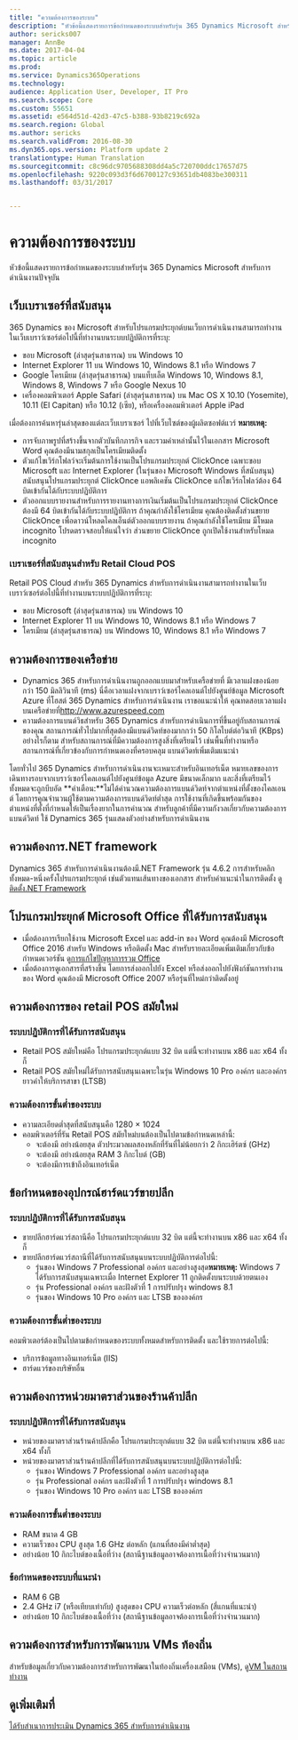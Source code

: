 ```yaml
---
title: "ความต้องการของระบบ"
description: "หัวข้อนี้แสดงรายการข้อกำหนดของระบบสำหรับรุ่น 365 Dynamics Microsoft สำหรับการดำเนินงานปัจจุบัน"
author: sericks007
manager: AnnBe
ms.date: 2017-04-04
ms.topic: article
ms.prod: 
ms.service: Dynamics365Operations
ms.technology: 
audience: Application User, Developer, IT Pro
ms.search.scope: Core
ms.custom: 55651
ms.assetid: e564d51d-42d3-47c5-b388-93b8219c692a
ms.search.region: Global
ms.author: sericks
ms.search.validFrom: 2016-08-30
ms.dyn365.ops.version: Platform update 2
translationtype: Human Translation
ms.sourcegitcommit: c8c96dc9705688308dd4a5c720700ddc17657d75
ms.openlocfilehash: 9220c093d3f6d6700127c93651db4083be300311
ms.lasthandoff: 03/31/2017


---
```


# <a name="system-requirements"></a>ความต้องการของระบบ

หัวข้อนี้แสดงรายการข้อกำหนดของระบบสำหรับรุ่น 365 Dynamics Microsoft สำหรับการดำเนินงานปัจจุบัน

<a name="supported-web-browsers"></a>เว็บเบราเซอร์ที่สนับสนุน
----------------------

365 Dynamics ของ Microsoft สำหรับโปรแกรมประยุกต์บนเว็บการดำเนินงานสามารถทำงานในเว็บเบราว์เซอร์ต่อไปนี้ที่ทำงานบนระบบปฏิบัติการที่ระบุ:

-   ขอบ Microsoft (ล่าสุดรุ่นสาธารณ) บน Windows 10
-   Internet Explorer 11 บน Windows 10, Windows 8.1 หรือ Windows 7
-   Google โครเมียม (ล่าสุดรุ่นสาธารณ) บนแท็บเล็ต Windows 10, Windows 8.1, Windows 8, Windows 7 หรือ Google Nexus 10
-   เครื่องคอมพิวเตอร์ Apple Safari (ล่าสุดรุ่นสาธารณ) บน Mac OS X 10.10 (Yosemite), 10.11 (El Capitan) หรือ 10.12 (เซีย), หรือเครื่องคอมพิวเตอร์ Apple iPad

เมื่อต้องการค้นหารุ่นล่าสุดของแต่ละเว็บเบราเซอร์ ไปที่เว็บไซต์ของผู้ผลิตซอฟต์แวร์ **หมายเหตุ:**

-   การจับภาพรูปที่สร้างขึ้นจากตัวบันทึกภารกิจ และรวมค่าเหล่านั้นไว้ในเอกสาร Microsoft Word คุณต้องมีนามสกุลเป็นโครเมียมติดตั้ง <!---For instructions about how to install the extension, see [Screenshot Extension setup](/dynamics365/operations/dev-itpro/user-interface/task-recorder).-->
-   ตัวแก้ไขเวิร์กโฟลว์จะเริ่มต้นการใช้งานเป็นโปรแกรมประยุกต์ ClickOnce เฉพาะขอบ Microsoft และ Internet Explorer (ในรุ่นของ Microsoft Windows ที่สนับสนุน) สนับสนุนโปรแกรมประยุกต์ ClickOnce แอพลิเคชัน ClickOnce แก้ไขเวิร์กโฟลว์ต้อง 64 บิตเข้ากันได้กับระบบปฏิบัติการ
-   ตัวออกแบบรายงานสำหรับการรายงานทางการเงินเริ่มต้นเป็นโปรแกรมประยุกต์ ClickOnce ต้องมี 64 บิตเข้ากันได้กับระบบปฏิบัติการ ถ้าคุณกำลังใช้โครเมียม คุณต้องติดตั้งส่วนขยาย ClickOnce เพื่อดาวน์โหลดไคลเอ็นต์ตัวออกแบบรายงาน ถ้าคุณกำลังใช้โครเมียม มีโหมด incognito โปรดตรวจสอบให้แน่ใจว่า ส่วนขยาย ClickOnce ถูกเปิดใช้งานสำหรับโหมด incognito

### <a name="supported-web-browsers-for-retail-cloud-pos"></a>เบราเซอร์ที่สนับสนุนสำหรับ Retail Cloud POS

Retail POS Cloud สำหรับ 365 Dynamics สำหรับการดำเนินงานสามารถทำงานในเว็บเบราว์เซอร์ต่อไปนี้ที่ทำงานบนระบบปฏิบัติการที่ระบุ:

-   ขอบ Microsoft (ล่าสุดรุ่นสาธารณ) บน Windows 10
-   Internet Explorer 11 บน Windows 10, Windows 8.1 หรือ Windows 7
-   โครเมียม (ล่าสุดรุ่นสาธารณ) บน Windows 10, Windows 8.1 หรือ Windows 7

## <a name="network-requirements"></a>ความต้องการของเครือข่าย
-   Dynamics 365 สำหรับการดำเนินงานถูกออกแบบมาสำหรับเครือข่ายที่ มีเวลาแฝงของน้อยกว่า 150 มิลลิวินาที (ms) นี่คือเวลาแฝงจากเบราว์เซอร์ไคลเอนต์ไปยังศูนย์ข้อมูล Microsoft Azure ที่โฮสต์ 365 Dynamics สำหรับการดำเนินงาน เราขอแนะนำให้ คุณทดสอบเวลาแฝงบนเครือข่ายที่<http://www.azurespeed.com>
-   ความต้องการแบนด์วิธสำหรับ 365 Dynamics สำหรับการดำเนินการที่ขึ้นอยู่กับสถานการณ์ของคุณ สถานการณ์ทั่วไปมากที่สุดต้องมีแบนด์วิดท์ของมากกว่า 50 กิโลไบต์ต่อวินาที (KBps) อย่างไรก็ตาม สำหรับสถานการณ์ที่มีความต้องการสูงสิ่งที่เตรียมไว้ เช่นพื้นที่ทำงานหรือสถานการณ์ที่เกี่ยวข้องกับการกำหนดเองที่ครอบคลุม แบนด์วิดท์เพิ่มเติมแนะนำ

โดยทั่วไป 365 Dynamics สำหรับการดำเนินงานจะเหมาะสำหรับอินเทอร์เน็ต หมายเลขของการเดินทางรอบจากเบราว์เซอร์ไคลเอนต์ไปยังศูนย์ข้อมูล Azure มีขนาดเล็กมาก และสิ่งที่เตรียมไว้ทั้งหมดจะถูกบีบอัด **คำเตือน:**ไม่ได้คำนวณความต้องการแบนด์วิดท์จากตำแหน่งที่ตั้งของไคลเอนต์ โดยการคูณจำนวนผู้ใช้ตามความต้องการแบนด์วิดท์ต่ำสุด การใช้งานที่เกิดขึ้นพร้อมกันของตำแหน่งที่ตั้งที่กำหนดให้เป็นเรื่องยากในการคำนวณ สำหรับลูกค้าที่มีความกังวลเกี่ยวกับความต้องการแบนด์วิดท์ ใช้ Dynamics 365 รุ่นแสดงตัวอย่างสำหรับการดำเนินงาน

## <a name="net-framework-requirements"></a>ความต้องการ.NET framework
Dynamics 365 สำหรับการดำเนินงานต้องมี.NET Framework รุ่น 4.6.2 การสำหรับคลิกทั้งหมด-หนึ่งครั้งโปรแกรมประยุกต์ เช่นตัวแทนเส้นทางของเอกสาร สำหรับคำแนะนำในการติดตั้ง ดู[ติดตั้ง.NET Framework](https://msdn.microsoft.com/en-us/library/5a4x27ek(v=vs.110).aspx)

## <a name="supported-microsoft-office-applications"></a>โปรแกรมประยุกต์ Microsoft Office ที่ได้รับการสนับสนุน
-   เมื่อต้องการเรียกใช้งาน Microsoft Excel และ add-in ของ Word คุณต้องมี Microsoft Office 2016 สำหรับ Windows หรือติดตั้ง Mac สำหรับรายละเอียดเพิ่มเติมเกี่ยวกับข้อกำหนดเวอร์ชัน ดู[การแก้ไขปัญหาการรวม Office](/dynamics365/operations/dev-itpro/office-integration/office-integration-troubleshooting)
-   เมื่อต้องการดูเอกสารที่สร้างขึ้น โดยการส่งออกไปยัง Excel หรือส่งออกไปยังฟังก์ชันการทำงานของ Word คุณต้องมี Microsoft Office 2007 หรือรุ่นที่ใหม่กว่าติดตั้งอยู่

## <a name="retail-modern-pos-requirements"></a>ความต้องการของ retail POS สมัยใหม่
### <a name="supported-operating-systems"></a>ระบบปฏิบัติการที่ได้รับการสนับสนุน

-   Retail POS สมัยใหม่คือ โปรแกรมประยุกต์แบบ 32 บิต แต่นี้จะทำงานบน x86 และ x64 ทั้งก็
-   Retail POS สมัยใหม่ได้รับการสนับสนุนเฉพาะในรุ่น Windows 10 Pro องค์กร และองค์กรยาวคำให้บริการสาขา (LTSB)

### <a name="minimum-system-requirements"></a>ความต้องการขั้นต่ำของระบบ

-   ความละเอียดต่ำสุดที่สนับสนุนคือ 1280 × 1024
-   คอมพิวเตอร์ที่รัน Retail POS สมัยใหม่บนต้องเป็นไปตามข้อกำหนดเหล่านี้:
    -   จะต้องมี อย่างน้อยสุด ตัวประมวลผลสองหลักที่รันที่ไม่น้อยกว่า 2 กิกะเฮิร์ตซ์ (GHz)
    -   จะต้องมี อย่างน้อยสุด RAM 3 กิกะไบต์ (GB)
    -   จะต้องมีการเข้าถึงอินเทอร์เน็ต

## <a name="retail-hardware-station-requirements"></a>ข้อกำหนดของอุปกรณ์ฮาร์ดแวร์ขายปลีก
### <a name="supported-operating-systems"></a>ระบบปฏิบัติการที่ได้รับการสนับสนุน

-   ขายปลีกฮาร์ดแวร์สถานีคือ โปรแกรมประยุกต์แบบ 32 บิต แต่นี้จะทำงานบน x86 และ x64 ทั้งก็
-   ขายปลีกฮาร์ดแวร์สถานีที่ได้รับการสนับสนุนบนระบบปฏิบัติการต่อไปนี้:
    -   รุ่นของ Windows 7 Professional องค์กร และอย่างสูงสุด**หมายเหตุ:** Windows 7 ได้รับการสนับสนุนเฉพาะเมื่อ Internet Explorer 11 ถูกติดตั้งบนระบบด้วยตนเอง
    -   รุ่น Professional องค์กร และฝังตัวที่ 1 การปรับปรุง windows 8.1
    -   รุ่นของ Windows 10 Pro องค์กร และ LTSB ขององค์กร

### <a name="minimum-system-requirements"></a>ความต้องการขั้นต่ำของระบบ

คอมพิวเตอร์ต้องเป็นไปตามข้อกำหนดของระบบทั้งหมดสำหรับการติดตั้ง และใช้รายการต่อไปนี้:

-   บริการข้อมูลทางอินเทอร์เน็ต (IIS)
-   ฮาร์ดแวร์ของบริษัทอื่น

## <a name="retail-store-scale-unit-requirements"></a>ความต้องการหน่วยมาตราส่วนของร้านค้าปลีก
### <a name="supported-operating-systems"></a>ระบบปฏิบัติการที่ได้รับการสนับสนุน

-   หน่วยของมาตราส่วนร้านค้าปลีกคือ โปรแกรมประยุกต์แบบ 32 บิต แต่นี้จะทำงานบน x86 และ x64 ทั้งก็
-   หน่วยของมาตราส่วนร้านค้าปลีกที่ได้รับการสนับสนุนบนระบบปฏิบัติการต่อไปนี้:
    -   รุ่นของ Windows 7 Professional องค์กร และอย่างสูงสุด
    -   รุ่น Professional องค์กร และฝังตัวที่ 1 การปรับปรุง windows 8.1
    -   รุ่นของ Windows 10 Pro องค์กร และ LTSB ขององค์กร

### <a name="minimum-system-requirements"></a>ความต้องการขั้นต่ำของระบบ

-   RAM ขนาด 4 GB
-   ความเร็วของ CPU สูงสุด 1.6 GHz ต่อหลัก (แกนที่สองมีค่าต่ำสุด)
-   อย่างน้อย 10 กิกะไบต์ของเนื้อที่ว่าง (สถานีฐานข้อมูลอาจต้องการเนื้อที่ว่างจำนวนมาก)

### <a name="recommended-system-requirements"></a>ข้อกำหนดของระบบที่แนะนำ

-   RAM 6 GB
-   2.4 GHz i7 (หรือเทียบเท่ากับ) สูงสุดของ CPU ความเร็วต่อหลัก (สี่แกนที่แนะนำ)
-   อย่างน้อย 10 กิกะไบต์ของเนื้อที่ว่าง (สถานีฐานข้อมูลอาจต้องการเนื้อที่ว่างจำนวนมาก)

## <a name="requirements-for-development-on-local-vms"></a>ความต้องการสำหรับการพัฒนาบน VMs ท้องถิ่น
สำหรับข้อมูลเกี่ยวกับความต้องการสำหรับการพัฒนาในท้องถิ่นเครื่องเสมือน (VMs), ดู[VM ในสถานทำงาน](/dynamics365/operations/dev-itpro/dev-tools/access-instances#vm-that-is-running-in-premises)

<a name="see-also"></a>ดูเพิ่มเติมที่
--------

[ได้รับสำเนาการประเมิน Dynamics 365 สำหรับการดำเนินงาน](/dynamics365/operations/dev-itpro/dev-tools/get-evaluation-copy)


